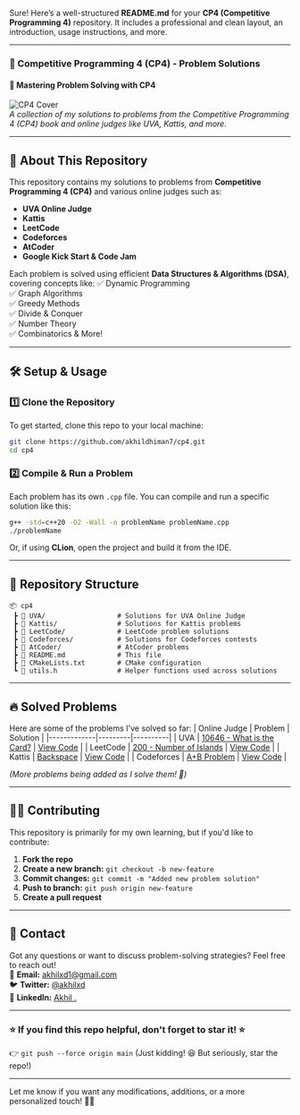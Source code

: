 Sure! Here’s a well-structured **README.md** for your **CP4 (Competitive Programming 4)** repository. It includes a professional and clean layout, an introduction, usage instructions, and more.

---

### **📌 Competitive Programming 4 (CP4) - Problem Solutions**
#### **🚀 Mastering Problem Solving with CP4**
![CP4 Cover](https://upload.wikimedia.org/wikipedia/commons/thumb/2/2f/Programming.svg/512px-Programming.svg.png)  
*A collection of my solutions to problems from the Competitive Programming 4 (CP4) book and online judges like UVA, Kattis, and more.*

---

## **📖 About This Repository**
This repository contains my solutions to problems from **Competitive Programming 4 (CP4)** and various online judges such as:
- **UVA Online Judge**
- **Kattis**
- **LeetCode**
- **Codeforces**
- **AtCoder**
- **Google Kick Start & Code Jam**

Each problem is solved using efficient **Data Structures & Algorithms (DSA)**, covering concepts like:
✅ Dynamic Programming  
✅ Graph Algorithms  
✅ Greedy Methods  
✅ Divide & Conquer  
✅ Number Theory  
✅ Combinatorics & More!

---

## **🛠️ Setup & Usage**
### **1️⃣ Clone the Repository**
To get started, clone this repo to your local machine:
```bash
git clone https://github.com/akhildhiman7/cp4.git
cd cp4
```

### **2️⃣ Compile & Run a Problem**
Each problem has its own `.cpp` file. You can compile and run a specific solution like this:
```bash
g++ -std=c++20 -O2 -Wall -o problemName problemName.cpp
./problemName
```
Or, if using **CLion**, open the project and build it from the IDE.

---

## **📂 Repository Structure**
```
📦 cp4
 ┣ 📂 UVA/                  # Solutions for UVA Online Judge
 ┣ 📂 Kattis/               # Solutions for Kattis problems
 ┣ 📂 LeetCode/             # LeetCode problem solutions
 ┣ 📂 Codeforces/           # Solutions for Codeforces contests
 ┣ 📂 AtCoder/              # AtCoder problems
 ┣ 📜 README.md             # This file
 ┣ 📜 CMakeLists.txt        # CMake configuration
 ┗ 📜 utils.h               # Helper functions used across solutions
```
  
---

## **🔥 Solved Problems**
Here are some of the problems I've solved so far:
| Online Judge | Problem | Solution |
|-------------|---------|----------|
| UVA | [10646 - What is the Card?](https://onlinejudge.org/index.php?option=com_onlinejudge&Itemid=8&category=316&page=show_problem&problem=1587) | [View Code](./UVA/UVA10646.cpp) |
| LeetCode | [200 - Number of Islands](https://leetcode.com/problems/number-of-islands/) | [View Code](./LeetCode/NumberOfIslands.cpp) |
| Kattis | [Backspace](https://open.kattis.com/problems/backspace) | [View Code](./Kattis/Backspace.cpp) |
| Codeforces | [A+B Problem](https://codeforces.com/problemset/problem/1/A) | [View Code](./Codeforces/APLUSB.cpp) |

*(More problems being added as I solve them! 🚀)*

---

## **🧑‍💻 Contributing**
This repository is primarily for my own learning, but if you'd like to contribute:
1. **Fork the repo**
2. **Create a new branch:** `git checkout -b new-feature`
3. **Commit changes:** `git commit -m "Added new problem solution"`
4. **Push to branch:** `git push origin new-feature`
5. **Create a pull request**

---

## **📩 Contact**
Got any questions or want to discuss problem-solving strategies? Feel free to reach out!  
📧 **Email:** akhilxd1@gmail.com  
🐦 **Twitter:** [@akhilxd](https://twitter.com/akhilxd)  
💼 **LinkedIn:** [Akhil .](https://linkedin.com/in/akhildhiman)

---
### **⭐ If you find this repo helpful, don't forget to star it! ⭐**
👉 `git push --force origin main` (Just kidding! 😆 But seriously, star the repo!)

---

Let me know if you want any modifications, additions, or a more personalized touch! 🚀🔥